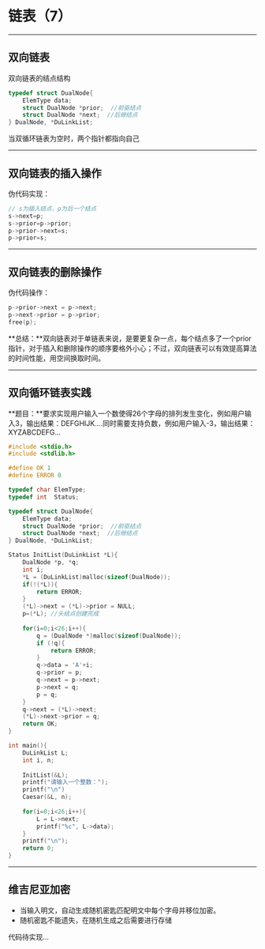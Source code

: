 # 链表（7）

---

## 双向链表

双向链表的结点结构

```c
typedef struct DualNode{
    ElemType data;
    struct DualNode *prior;  //前驱结点
    struct DualNode *next;  //后继结点
} DualNode, *DuLinkList;
```

当双循环链表为空时，两个指针都指向自己

---

## 双向链表的插入操作

伪代码实现：

```c
// s为插入结点，p为后一个结点
s->next=p;
s->prior=p->prior;
p->prior->next=s;
p->prior=s;
```

---

## 双向链表的删除操作

伪代码操作：

```c
p->prior->next = p->next;
p->next->prior = p->prior;
free(p);
```

**总结：**双向链表对于单链表来说，是要更复杂一点，每个结点多了一个prior指针，对于插入和删除操作的顺序要格外小心；不过，双向链表可以有效提高算法的时间性能，用空间换取时间。

---

## 双向循环链表实践

**题目：**要求实现用户输入一个数使得26个字母的排列发生变化，例如用户输入3，输出结果：DEFGHIJK....同时需要支持负数，例如用户输入-3，输出结果：XYZABCDEFG...

```c
#include <stdio.h>
#include <stdlib.h>

#define OK 1
#define ERROR 0

typedef char ElemType;
typedef int  Status;

typedef struct DualNode{
    ElemType data;
    struct DualNode *prior;  //前驱结点
    struct DualNode *next;  //后继结点
} DualNode, *DuLinkList;

Status InitList(DuLinkList *L){
    DualNode *p, *q;
    int i;
    *L = (DuLinkList)malloc(sizeof(DualNode));
    if(!(*L)){
        return ERROR;
    }
    (*L)->next = (*L)->prior = NULL;
    p=(*L); //头结点创建完成
    
    for(i=0;i<26;i++){
        q = (DualNode *)malloc(sizeof(DualNode));
        if (!q){
            return ERROR;
        }
        q->data = 'A'+i;
        q->prior = p;
        q->next = p->next;
        p->next = q;
        p = q;        
    }
    q->next = (*L)->next;
    (*L)->next->prior = q;
    return OK;
}

int main(){
    DuLinkList L;
    int i, n;
    
    InitList(&L);
    printf("请输入一个整数：");
    printf("\n")
    Caesar(&L, n);
    
    for(i=0;i<26;i++){
        L = L->next;
        printf("%c", L->data);
    }
    printf("\n");
    return 0;
}
```

---

## 维吉尼亚加密

- 当输入明文，自动生成随机密匙匹配明文中每个字母并移位加密。
- 随机密匙不能遗失，在随机生成之后需要进行存储

代码待实现...